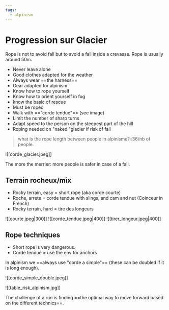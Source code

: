 ```yaml
---
tags:
  - alpinism
---
```

# Progression sur Glacier

Rope is not to avoid fall but to avoid a fall inside a crevasse. Rope is usually around 50m.

- Never leave alone
- Good clothes adapted for the weather
- Always wear ==the harness==
- Gear adapted for alpinism
- Know how to rope yourself
- Know how to orient yourself in fog
- know the basic of rescue
- Must be roped
- Walk with =="corde tendue"== (see image)
- Limit the number of sharp turns
- Adapt speed to the person on the steepest part of the hill
- Roping needed on "naked "glacier if risk of fall <!--SR:!2025-02-24,184,317!2025-01-18,147,317-->

> what is the rope length between people in alpinisme?::36/nb of people. <!--SR:!2025-03-05,193,317-->

![[corde_glacier.jpeg]]

The more the merrier: more people is safer in case of a fall.

## Terrain rocheux/mix

- Rocky terrain, easy = short rope (aka corde courte)
- Roche, arrete = corde tendue with slings, and cam and nut (Coinceur in French)
- Rocky terrain, hard = tire des longeurs

![[courte.jpeg|300]]
![[corde_tendue.jpeg|400]]
![[tirer_longeur.jpeg|400]]

## Rope techniques

* Short rope is very dangerous.
* Corde tendue = use the env for anchors

In alpinism we ==always use "corde a simple"== (these can be doubled if it is long enough). <!--SR:!2025-01-03,121,270-->

![[corde_simple_double.jpeg]]

![[table_risk_alpinism.jpg]]

The challenge of a run is finding ==the optimal way to move forward based on the different technics==. <!--SR:!2024-12-29,127,290-->